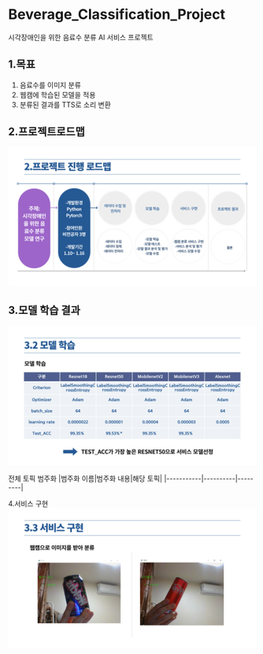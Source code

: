 # Beverage_Classification_Project
시각장애인을 위한 음료수 분류 AI 서비스 프로젝트

1.목표
-------------
1. 음료수를 이미지 분류
2. 웹캠에 학습된 모델을 적용
3. 분류된 결과를 TTS로 소리 변환

2.프로젝트로드맵
-------------
![로드맵](README/PPT/005.png)

3.모델 학습 결과
-------------
![모델학습](README/PPT/011.png)

전체 토픽 범주화
|범주화 이름|범주화 내용|해당 토픽|
|-----------|----------|---------|

4.서비스 구현
![모델학습](README/PPT/014.png)
